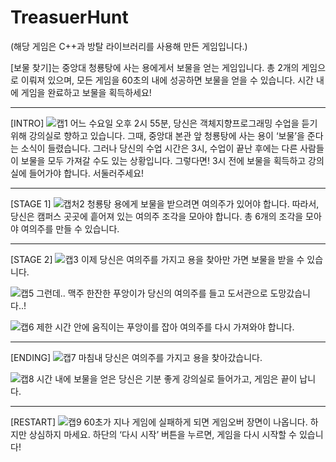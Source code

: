 # TreasuerHunt

(해당 게임은 C++과 방탈 라이브러리를 사용해 만든 게임입니다.)

[보물 찾기]는 중앙대 청룡탕에 사는 용에게서 보물을 얻는 게임입니다.
총 2개의 게임으로 이뤄져 있으며, 모든 게임을 60초의 내에 성공하면 보물을 얻을 수 있습니다. 시간 내에 게임을 완료하고 보물을 획득하세요!

----------------------------
[INTRO]
![캡1](https://user-images.githubusercontent.com/90469593/137513572-ae57f41f-a7b0-4c4b-ad0a-61d7392dd362.PNG)
어느 수요일 오후 2시 55분, 당신은 객체지향프로그래밍 수업을 듣기 위해 강의실로 향하고 있습니다. 그때, 중앙대 본관 앞 청룡탕에 사는 용이 ‘보물’을 준다는 소식이 들렸습니다. 그러나 당신의 수업 시간은 3시, 수업이 끝난 후에는 다른 사람들이 보물을 모두 가져갈 수도 있는 상황입니다. 그렇다면! 3시 전에 보물을 획득하고 강의실에 들어가야 합니다. 서둘러주세요!

----------------------------
[STAGE 1]
![캡처2](https://user-images.githubusercontent.com/90469593/137513751-9611a62e-0401-453f-b9e8-e59d0843f183.PNG)
청룡탕 용에게 보물을 받으려면 여의주가 있어야 합니다. 따라서, 당신은 캠퍼스 곳곳에 흩어져 있는 여의주 조각을 모아야 합니다. 총 6개의 조각을 모아야 여의주를 만들 수 있습니다. 

----------------------------
[STAGE 2]
![캡3](https://user-images.githubusercontent.com/90469593/137515041-2969da6c-e263-48b9-bd89-d29cc7683e67.PNG)
이제 당신은 여의주를 가지고 용을 찾아만 가면 보물을 받을 수 있습니다. 

![캡5](https://user-images.githubusercontent.com/90469593/137515051-a3015b45-5c6e-4923-a4ae-5dcfea050b64.PNG)
그런데.. 맥주 한잔한 푸앙이가 당신의 여의주를 들고 도서관으로 도망갔습니다..!

![캡6](https://user-images.githubusercontent.com/90469593/137513951-9f6ff26e-2f2b-4912-94c9-83fa1d72e71b.PNG)
제한 시간 안에 움직이는 푸앙이를 잡아 여의주를 다시 가져와야 합니다.

----------------------------
[ENDING]
![캡7](https://user-images.githubusercontent.com/90469593/137514134-af013832-8a9c-48b5-a2a9-a1068f9f8b54.PNG)
마침내 당신은 여의주를 가지고 용을 찾아갔습니다. 

![캡8](https://user-images.githubusercontent.com/90469593/137514154-0d7456f9-e21e-4ccd-b33d-901464c4dd80.PNG)
시간 내에 보물을 얻은 당신은 기분 좋게 강의실로 들어가고, 게임은 끝이 납니다.

----------------------------
[RESTART]
![캡9](https://user-images.githubusercontent.com/90469593/137514183-6406c346-7ede-4a58-a71b-bfeffa0e76c1.PNG)
60초가 지나 게임에 실패하게 되면 게임오버 장면이 나옵니다. 하지만 상심하지 마세요. 하단의 ‘다시 시작’ 버튼을 누르면, 게임을 다시 시작할 수 있습니다!
